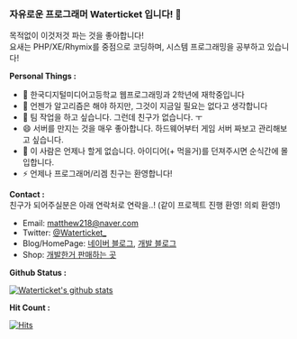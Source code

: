 ### 자유로운 프로그래머 Waterticket 입니다! 👋

목적없이 이것저것 파는 것을 좋아합니다!  
요새는 PHP/XE/Rhymix를 중점으로 코딩하며, 시스템 프로그래밍을 공부하고 있습니다!

**Personal Things :**
 - 💼 한국디지털미디어고등학교 웹프로그래밍과 2학년에 재학중입니다
 - 🤔 언젠가 알고리즘은 해야 하지만, 그것이 지금일 필요는 없다고 생각합니다
 - 👯 팀 작업을 하고 싶습니다. 그런데 친구가 없습니다. ㅜ
 - 😄 서버를 만지는 것을 매우 좋아합니다. 하드웨어부터 게임 서버 짜보고 관리해보고 싶습니다.
 - 💬 이 사람은 언제나 할게 없습니다. 아이디어(+ 먹을거)를 던져주시면 순식간에 몰입합니다.
 - ⚡ 언제나 프로그래머/리겜 친구는 환영합니다!
 
 
**Contact :**  
친구가 되어주실분은 아래 연락처로 연락을..! (같이 프로젝트 진행 환영! 의뢰 환영!)  
 - Email: matthew218@naver.com  
 - Twitter: [@Waterticket_](https://twitter.com/Waterticket_)  
 - Blog/HomePage: [네이버 블로그](https://blog.naver.com/matthew218), [개발 블로그](https://blog.hoto.dev)
 - Shop: [개발한거 판매하는 곳](https://shop.hoto.dev)
 
**Github Status :** 

[![Waterticket's github stats](https://github-readme-stats.vercel.app/api?username=Waterticket&show_icons=true)](https://github.com/anuraghazra/github-readme-stats)


**Hit Count :**  

[![Hits](https://hits.seeyoufarm.com/api/count/incr/badge.svg?url=https%3A%2F%2Fgithub.com%2FWaterticket&count_bg=%237DB8FF&title_bg=%23555555&icon=&icon_color=%23FFFFFF&title=hits&edge_flat=true)](https://hits.seeyoufarm.com)

<!--
**Waterticket/Waterticket** is a ✨ _special_ ✨ repository because its `README.md` (this file) appears on your GitHub profile.

Here are some ideas to get you started:

- 🔭 I’m currently working on ...
- 🌱 I’m currently learning ...
- 👯 I’m looking to collaborate on ...
- 🤔 I’m looking for help with ...
- 💬 Ask me about ...
- 📫 How to reach me: ...
- 😄 Pronouns: ...
- ⚡ Fun fact: ...
-->
